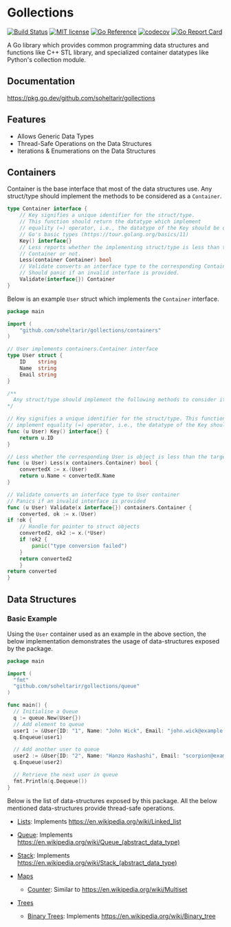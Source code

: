 # Gollections

[![Build Status](https://www.travis-ci.com/soheltarir/gollections.svg?branch=main)](https://www.travis-ci.com/soheltarir/gollections)
[![MIT license](https://img.shields.io/badge/license-MIT-brightgreen.svg)](https://opensource.org/licenses/MIT)
[![Go Reference](https://pkg.go.dev/badge/github.com/soheltarir/gollections.svg)](https://pkg.go.dev/github.com/soheltarir/gollections)
[![codecov](https://codecov.io/gh/soheltarir/gollections/branch/main/graph/badge.svg?token=PXG4PEEHSJ)](https://codecov.io/gh/soheltarir/gollections)
[![Go Report Card](https://goreportcard.com/badge/github.com/soheltarir/gollections)](https://goreportcard.com/report/github.com/soheltarir/gollections)

A Go library which provides common programming data structures and functions like C++ STL library, and specialized 
container datatypes like Python's collection module.

## Documentation
https://pkg.go.dev/github.com/soheltarir/gollections

## Features

- Allows Generic Data Types
- Thread-Safe Operations on the Data Structures
- Iterations & Enumerations on the Data Structures


## Containers

Container is the base interface that most of the data structures use. 
Any struct/type should implement the methods to be considered as a `Container`.
```go
type Container interface {
	// Key signifies a unique identifier for the struct/type. 
	// This function should return the datatype which implement 
	// equality (=) operator, i.e., the datatype of the Key should be one of 
	// Go's basic types (https://tour.golang.org/basics/11)
	Key() interface{}
	// Less reports whether the implementing struct/type is less than the target 
	// Container or not.
	Less(container Container) bool
	// Validate converts an interface type to the corresponding Container. 
	// Should panic if an invalid interface is provided.
	Validate(interface{}) Container
}
```
Below is an example `User` struct which implements the `Container` interface.
```go
package main

import (
    "github.com/soheltarir/gollections/containers"
)

// User implements containers.Container interface
type User struct {
    ID    string
    Name  string
    Email string
}

/**
  Any struct/type should implement the following methods to consider it a `Container`.
*/

// Key signifies a unique identifier for the struct/type. This function should return the datatype which
// implement equality (=) operator, i.e., the datatype of the Key should be one of Go's basic types (https://tour.golang.org/basics/11)
func (u User) Key() interface{} {
    return u.ID
}

// Less whether the corresponding User is object is less than the target User
func (u User) Less(x containers.Container) bool {
    convertedX := x.(User)
    return u.Name < convertedX.Name
}

// Validate converts an interface type to User container
// Panics if an invalid interface is provided
func (u User) Validate(x interface{}) containers.Container {
    converted, ok := x.(User)
if !ok {
    // Handle for pointer to struct objects
    converted2, ok2 := x.(*User)
    if !ok2 {
        panic("type conversion failed")
    }
    return converted2
    }
return converted
}
```

## Data Structures

### Basic Example

Using the `User` container used as an example in the above section, the below implementation demonstrates the usage of
data-structures exposed by the package.

```go
package main

import (
  "fmt"
  "github.com/soheltarir/gollections/queue"
)

func main() {
  // Initialise a Queue
  q := queue.New(User{})
  // Add element to queue
  user1 := &User{ID: "1", Name: "John Wick", Email: "john.wick@example.com"}
  q.Enqueue(user1)

  // Add another user to queue
  user2 := &User{ID: "2", Name: "Hanzo Hashashi", Email: "scorpion@example.com"}
  q.Enqueue(user2)

  // Retrieve the next user in queue
  fmt.Println(q.Dequeue())
}
```
Below is the list of data-structures exposed by this package. All the below mentioned data-structures provide
thread-safe operations.

- [Lists](https://pkg.go.dev/github.com/soheltarir/gollections/lists): Implements https://en.wikipedia.org/wiki/Linked_list
- [Queue](https://pkg.go.dev/github.com/soheltarir/gollections/queue): Implements https://en.wikipedia.org/wiki/Queue_(abstract_data_type)
- [Stack](https://pkg.go.dev/github.com/soheltarir/gollections/stack): Implements https://en.wikipedia.org/wiki/Stack_(abstract_data_type)
- [Maps](https://pkg.go.dev/github.com/soheltarir/gollections/maps)
    
    - [Counter](https://pkg.go.dev/github.com/soheltarir/gollections/maps/counter): Similar to https://en.wikipedia.org/wiki/Multiset
  
- [Trees](https://pkg.go.dev/github.com/soheltarir/gollections/trees)

    - [Binary Trees](https://pkg.go.dev/github.com/soheltarir/gollections/trees/binarytrees): Implements https://en.wikipedia.org/wiki/Binary_tree
